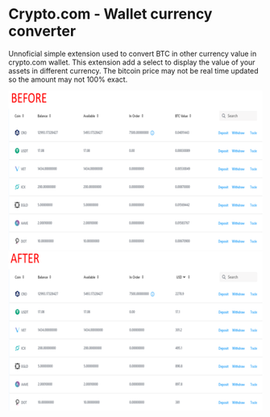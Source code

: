 # Crypto.com - Wallet currency converter

Unnoficial simple extension used to convert BTC in other currency value in crypto.com wallet.
This extension add a select to display the value of your assets in different currency.
The bitcoin price may not be real time updated so the amount may not 100% exact.

![before](other/before.png)
![after](other/after.png)
